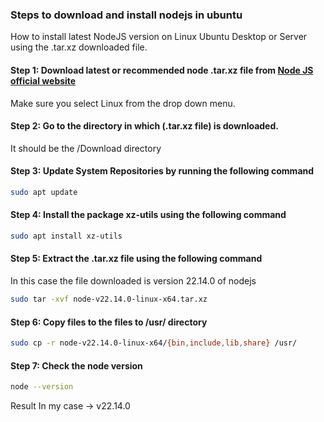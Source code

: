 ### Steps to download and install nodejs in ubuntu
How to install latest NodeJS version on Linux Ubuntu Desktop or Server using the .tar.xz downloaded file.

#### Step 1: Download latest or recommended node .tar.xz file from [Node JS official website](https://nodejs.org/en/download)
Make sure you select Linux from the drop down menu.

#### Step 2: Go to the directory in which (.tar.xz file) is downloaded.
It should be the /Download directory

#### Step 3: Update System Repositories by running the following command
```bash
sudo apt update
```

#### Step 4: Install the package xz-utils using the following command
```bash
sudo apt install xz-utils
```

#### Step 5: Extract the .tar.xz file using the following command
In this case the file downloaded is version 22.14.0 of nodejs
```bash
sudo tar -xvf node-v22.14.0-linux-x64.tar.xz
```

#### Step 6: Copy files to the files to /usr/ directory
```bash
sudo cp -r node-v22.14.0-linux-x64/{bin,include,lib,share} /usr/
```

#### Step 7: Check the node version
```bash
node --version
```

Result In my case -> v22.14.0
